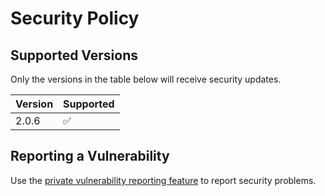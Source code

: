 # Security Policy

## Supported Versions

Only the versions in the table below will receive security updates.

| Version | Supported          |
| ------- | ------------------ |
| 2.0.6   | :white_check_mark: |

## Reporting a Vulnerability

Use the [private vulnerability reporting feature](https://github.com/Link-/gh-token/security/advisories) to report security problems.
